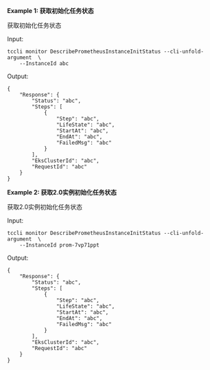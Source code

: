 **Example 1: 获取初始化任务状态**

获取初始化任务状态

Input: 

```
tccli monitor DescribePrometheusInstanceInitStatus --cli-unfold-argument  \
    --InstanceId abc
```

Output: 
```
{
    "Response": {
        "Status": "abc",
        "Steps": [
            {
                "Step": "abc",
                "LifeState": "abc",
                "StartAt": "abc",
                "EndAt": "abc",
                "FailedMsg": "abc"
            }
        ],
        "EksClusterId": "abc",
        "RequestId": "abc"
    }
}
```

**Example 2: 获取2.0实例初始化任务状态**

获取2.0实例初始化任务状态

Input: 

```
tccli monitor DescribePrometheusInstanceInitStatus --cli-unfold-argument  \
    --InstanceId prom-7vp71ppt
```

Output: 
```
{
    "Response": {
        "Status": "abc",
        "Steps": [
            {
                "Step": "abc",
                "LifeState": "abc",
                "StartAt": "abc",
                "EndAt": "abc",
                "FailedMsg": "abc"
            }
        ],
        "EksClusterId": "abc",
        "RequestId": "abc"
    }
}
```

